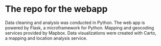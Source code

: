 # The repo for the webapp

Data cleaning and analysis was conducted in Python. The web app is powered by Flask, a microframework for Python. Mapping and geocoding services provided by Mapbox. Data visualizations were created with Carto, a mapping and location analysis service.

